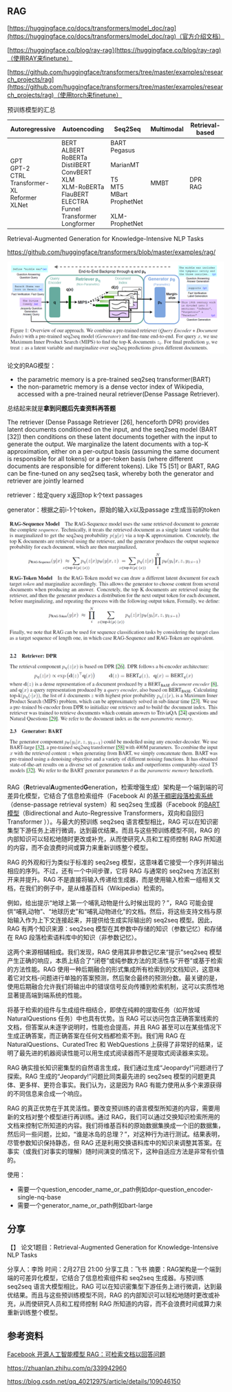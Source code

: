 
## RAG

[https://huggingface.co/docs/transformers/model_doc/rag](https://huggingface.co/docs/transformers/model_doc/rag)（官方介绍文档）

[https://huggingface.co/blog/ray-rag](https://huggingface.co/blog/ray-rag)（使用RAY来finetune）

[https://github.com/huggingface/transformers/tree/master/examples/research_projects/rag](https://github.com/huggingface/transformers/tree/master/examples/research_projects/rag)（使用torch来finetune）





预训练模型的汇总

|Autoregressive|Autoencoding|Seq2Seq|Multimodal|Retrieval-based|
|---|---|---|---|---|
|GPT  <br />GPT-2  <br />CTRL  <br />Transformer-XL  <br />Reformer  <br />XLNet|BERT  <br />ALBERT  <br />RoBERTa  <br />DistilBERT  <br />ConvBERT  <br />XLM  <br />XLM-RoBERTa  <br />FlauBERT  <br />ELECTRA  <br />Funnel Transformer  <br />Longformer|BART  <br />Pegasus  <br />  <br />MarianMT  <br />  <br />T5  <br />MT5  <br />MBart  <br />ProphetNet  <br />  <br />XLM-ProphetNet|MMBT|DPR  <br />RAG|



Retrieval-Augmented Generation for Knowledge-Intensive NLP Tasks

https://github.com/huggingface/transformers/blob/master/examples/rag/

![image-20211122215757615](img/image-20211122215757615.png)

论文的RAG模型：

- the parametric memory is a pre-trained seq2seq transformer(BART)
- the non-parametric memory is a dense vector index of Wikipedia, accessed with a pre-trained neural retriever(Dense Passage Retriever).

总结起来就是**拿到问题后先查资料再答题**

The retriever (Dense Passage Retriever [26], henceforth DPR) provides latent documents conditioned on the input, and the seq2seq model (BART [32]) then conditions on these latent documents together with the input to generate the output. We marginalize the latent documents with a top-K approximation,
either on a per-output basis (assuming the same document is responsible for all tokens) or a per-token
basis (where different documents are responsible for different tokens). Like T5 [51] or BART, RAG
can be fine-tuned on any seq2seq task, whereby both the generator and retriever are jointly learned



retriever：给定query x返回top k个text passages

generator：根据之前i-1个token，原始的输入x以及passage z生成当前的token



![image-20211122222358626](img/image-20211122222358626.png)

![image-20211122222418022](img/image-20211122222418022.png)





RAG（**R**etrieval**A**ugmented**G**eneration，检索增强生成）架构是一个端到端的可差异化模型，它结合了信息检索组件（Facebook AI 的[基于稠密段落检索系统](https://arxiv.org/abs/2004.04906)（dense-passage retrieval system）和 seq2seq 生成器（Facebook 的[BART 模型](https://arxiv.org/abs/1910.13461)（Bidirectional and Auto-Regressive Transformers，双向和自回归 Transformer ））。与最大的预训练 seq2seq 语言模型相比，RAG 可以在知识密集型下游任务上进行微调，达到最优结果。而且与这些预训练模型不同，RAG 的内部知识可以轻松地随时更改或补充，从而使研究人员和工程师控制 RAG 所知道的内容，而不会浪费时间或算力来重新训练整个模型。

RAG 的外观和行为类似于标准的 seq2seg 模型，这意味着它接受一个序列并输出相应的序列。不过，还有一个中间步骤，它将 RAG 与通常的 seq2seq 方法区别开来并提升。RAG 不是直接将输入传递给生成器，而是使用输入检索一组相关文档，在我们的例子中，是从维基百科（Wikipedia）检索的。

例如，给出提示“地球上第一个哺乳动物是什么时候出现的？”，RAG 可能会提供“哺乳动物”、“地球历史”和“哺乳动物进化”的文档。然后，将这些支持文档与原始输入作为上下文连接起来，并提供给生成实际输出的 seq2seq 模型。因此，RAG 有两个知识来源：seq2seq 模型在其参数中存储的知识（参数记忆）和存储在 RAG 段落检索语料库中的知识（非参数记忆）。

这两个来源相辅相成。我们发现，RAG 使用其非参数记忆来“提示”seq2seq 模型产生正确的响应，本质上结合了“闭卷”或纯参数方法的灵活性与“开卷”或基于检索的方法性能。RAG 使用一种后期融合的形式集成所有检索到的文档知识，这意味着它对文档-问题进行单独的答案预测，然后聚合最终的预测分数。最关键的是，使用后期融合允许我们将输出中的错误信号反向传播到检索机制，这可以实质性地显著提高端到端系统的性能。

将基于检索的组件与生成组件相结合，即使在纯粹的提取任务（如开放域 NaturalQuestions 任务）中也具有优势。当 RAG 可以访问包含正确答案线索的文档，但答案从未逐字说明时，性能也会提高，并且 RAG 甚至可以在某些情况下生成正确答案，而正确答案在任何文档都检索不到。我们用 RAG 在 NaturalQuestions、CuratedTrec 和 WebQuestions 上获得了非常好的结果，证明了最先进的机器阅读性能可以用生成式阅读器而不是提取式阅读器来实现。

RAG 确实擅长知识密集型的自然语言生成，我们通过生成“Jeopardy!”问题进行了探索。RAG 生成的“Jeopardy!”问题比同类最先进的 seq2seq 模型的问题更具体、更多样、更符合事实。我们认为，这是因为 RAG 有能力使用从多个来源获得的不同信息来合成一个响应。

RAG 的真正优势在于其灵活性。要改变预训练的语言模型所知道的内容，需要用新的文档对整个模型进行再训练。通过 RAG，我们可以通过交换知识检索所用的文档来控制它所知道的内容。我们将维基百科的原始数据集换成一个旧的数据集，然后问一些问题，比如，“谁是冰岛的总理？”，对这种行为进行测试。结果表明，尽管参数知识保持静态，但 RAG 还是利用交换语料库中的知识来调整其答案。在事实（或我们对事实的理解）随时间演变的情况下，这种自适应方法是非常有价值的。



使用：

- 需要一个question_encoder_name_or_path例如dpr-question_encoder-single-nq-base
- 需要一个generator_name_or_path例如bart-large

## 分享

【】
论文1题目：Retrieval-Augmented Generation for Knowledge-Intensive NLP Tasks

分享人：李玲
时间：2月27日 21:00
分享工具：飞书
摘要：RAG架构是一个端到端的可差异化模型，它结合了信息检索组件和 seq2seq 生成器。与预训练 seq2seq 语言大模型相比，RAG 可以在知识密集型下游任务上进行微调，达到最优结果。而且与这些预训练模型不同，RAG 的内部知识可以轻松地随时更改或补充，从而使研究人员和工程师控制 RAG 所知道的内容，而不会浪费时间或算力来重新训练整个模型。



## 参考资料

[Facebook 开源人工智能模型 RAG：可检索文档以回答问题](https://cloud.tencent.com/developer/news/706625)

https://zhuanlan.zhihu.com/p/339942960

https://blog.csdn.net/qq_40212975/article/details/109046150

